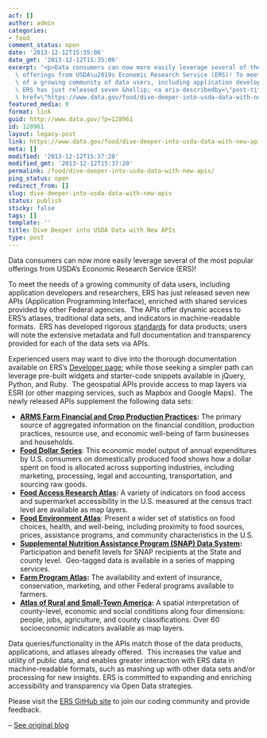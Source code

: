 ```yaml
---
acf: []
author: admin
categories:
- food
comment_status: open
date: '2013-12-12T15:35:06'
date_gmt: '2013-12-12T15:35:06'
excerpt: "<p>Data consumers can now more easily leverage several of the most popular\
  \ offerings from USDA\u2019s Economic Research Service (ERS)! To meet the needs\
  \ of a growing community of data users, including application developers and researchers,\
  \ ERS has just released seven &hellip; <a aria-describedby=\"post-title-128961\"\
  \ href=\"https://www.data.gov/food/dive-deeper-into-usda-data-with-new-apis/\">Continued</a></p>\n"
featured_media: 0
format: link
guid: http://www.data.gov/?p=128961
id: 128961
layout: legacy-post
link: https://www.data.gov/food/dive-deeper-into-usda-data-with-new-apis/
meta: []
modified: '2013-12-12T15:37:20'
modified_gmt: '2013-12-12T15:37:20'
permalink: /food/dive-deeper-into-usda-data-with-new-apis/
ping_status: open
redirect_from: []
slug: dive-deeper-into-usda-data-with-new-apis
status: publish
sticky: false
tags: []
template: ''
title: Dive Deeper into USDA Data with New APIs
type: post
---
```



Data consumers can now more easily leverage several of the most popular offerings from USDA’s Economic Research Service (ERS)!


To meet the needs of a growing community of data users, including application developers and researchers, ERS has just released seven new APIs (Application Programming Interface), enriched with shared services provided by other Federal agencies.  The APIs offer dynamic access to ERS’s atlases, traditional data sets, and indicators in machine-readable formats.  ERS has developed rigorous [standards](http://ers.usda.gov/about-ers/information-quality/ers-data-product-policy-recommendations-and-standards.aspx) for data products; users will note the extensive metadata and full documentation and transparency provided for each of the data sets via APIs.


Experienced users may want to dive into the thorough documentation available on ERS’s [Developer page](http://ers.usda.gov/developer); while those seeking a simpler path can leverage pre-built widgets and starter-code snippets available in jQuery, Python, and Ruby.  The geospatial APIs provide access to map layers via ESRI (or other mapping services, such as Mapbox and Google Maps).  The newly released APIs supplement the following data sets:


* [**ARMS Farm Financial and Crop Production Practices**](http://www.ers.usda.gov/data-products/arms-farm-financial-and-crop-production-practices.aspx)**:** The primary source of aggregated information on the financial condition, production practices, resource use, and economic well-being of farm businesses and households.
* [**Food Dollar** **Series**](http://ers.usda.gov/data-products/food-dollar-series.aspx): This economic model output of annual expenditures by U.S. consumers on domestically produced food shows how a dollar spent on food is allocated across supporting industries, including marketing, processing, legal and accounting, transportation, and sourcing raw goods.
* [**Food Access Research Atlas**](http://ers.usda.gov/data-products/food-access-research-atlas.aspx)**:** A variety of indicators on food access and supermarket accessibility in the U.S. measured at the census tract level are available as map layers.
* [**Food Environment Atlas**](http://ers.usda.gov/data-products/food-environment-atlas.aspx): Present a wider set of statistics on food choices, health, and well-being, including proximity to food sources, prices, assistance programs, and community characteristics in the U.S.
* [**Supplemental Nutrition Assistance Program (SNAP) Data System**](http://ers.usda.gov/data-products/supplemental-nutrition-assistance-program-%28snap%29-data-system.aspx)**:** Participation and benefit levels for SNAP recipients at the State and county level.  Geo-tagged data is available in a series of mapping services.
* [**Farm Program Atlas**](http://ers.usda.gov/data-products/farm-program-atlas.aspx)**:** The availability and extent of insurance, conservation, marketing, and other Federal programs available to farmers.
* [**Atlas of Rural and Small-Town America**](http://ers.usda.gov/data-products/atlas-of-rural-and-small-town-america.aspx)**:** A spatial interpretation of county-level, economic and social conditions along four dimensions: people, jobs, agriculture, and county classifications. Over 60 socioeconomic indicators available as map layers.


Data queries/functionality in the APIs match those of the data products, applications, and atlases already offered.  This increases the value and utility of public data, and enables greater interaction with ERS data in machine-readable formats, such as mashing up with other data sets and/or processing for new insights. ERS is committed to expanding and enriching accessibility and transparency via Open Data strategies.


Please visit the [ERS GitHub site](https://github.com/usda-ERS) to join our coding community and provide feedback.


– [See original blog](http://blogs.usda.gov/2013/12/11/dive-deeper-into-usda-data-with-new-apis/#sthash.nLTD6FG2.dpuf)



